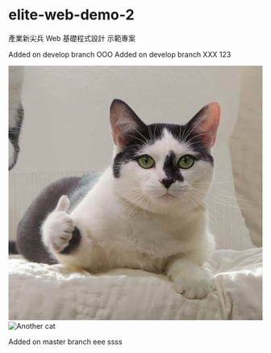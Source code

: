 # elite-web-demo-2

產業新尖兵 Web 基礎程式設計 示範專案

Added on develop branch OOO
Added on develop branch XXX
123

![Cat](./image/cat.jpg)
![Another cat](https://i.imgur.com/9wGJWa0.png)

Added on master branch
eee
ssss
